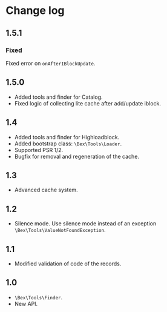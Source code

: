 # Change log

## 1.5.1
### Fixed

Fixed error on `onAfterIBlockUpdate`.

## 1.5.0

* Added tools and finder for Catalog.
* Fixed logic of collecting lite cache after add/update iblock.

## 1.4

* Added tools and finder for Highloadblock.
* Added bootstrap class: `\Bex\Tools\Loader`.
* Supported PSR 1/2.
* Bugfix for removal and regeneration of the cache.

## 1.3

* Advanced cache system.

## 1.2

* Silence mode. Use silence mode instead of an exception `\Bex\Tools\ValueNotFoundException`. 

## 1.1

* Modified validation of code of the records.

## 1.0

* `\Bex\Tools\Finder`.
* New API.
